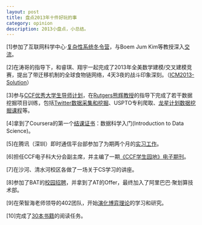 ```yaml
---
layout: post
title: 盘点2013年十件好玩的事
category: opinion
description: 2013小盘点，小总结。
---
```


[1]参加了互联网科学中心·[复杂性系统冬令营](http://www.wytk2008.net/%E7%A7%91%E7%A0%94%E5%AD%A6%E6%9C%AF/867/)，与Boem Jum Kim等教授深入[交流](http://www.wytk2008.net/life/894/)。

[2]在涛哥的指导下，和睿琪、翔宇一起完成了2013年全美数学建模/交叉建模竞赛，提出了带迁移机制的全球食物链网络，4天3夜的战斗印象深刻。（[ICM2013-Solution](http://www.findshine.com/doc/ICM2013.pdf)）

[3]参与[CCF优秀大学生导师计划](http://www.wytk2008.net/life/949/)，在[Rutgers熊辉教授](http://datamining.rutgers.edu/)的指导下完成了若干数据挖掘项目训练，包括[Twitter数据采集和挖掘](http://www.wytk2008.net/%E7%A7%91%E7%A0%94%E5%AD%A6%E6%9C%AF/958/)、USPTO专利爬取、[龙星计划数据挖掘课程](http://www.wytk2008.net/%E7%A7%91%E7%A0%94%E5%AD%A6%E6%9C%AF/1159/)等。

[4]拿到了Coursera的第一个[结课证书](http://findshine.com/DataSci_certificate.pdf)：数据科学入门(Introduction to Data Science)。

[5]在腾讯（深圳）即时通信平台部参加了为期两个月的[实习工作](http://www.wytk2008.net/life/1181/)。

[6]担任CCF电子科大分会副主席，并主编了一期[《CCF学生园地》电子期刊](http://www.ccf.org.cn/sites/ccf/xsydnr.jsp?contentId=2740582135734)。

[7]在沙河、清水河校区各做了一场关于CS学习的讲座。

[8]参加了BAT的[校园招聘](http://www.wytk2008.net/life/1209/)，并拿到了AT的Offer，最终加入了阿里巴巴·聚划算技术部。

[9]在荣智海老师领导的402团队，开始[演化博弈理论](http://www.wytk2008.net/life/1218/)的学习和研究。

[10]完成了[30本书籍](http://www.wytk2008.net/life/1270/)的阅读任务。
